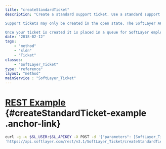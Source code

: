 ```yaml
---
title: "createStandardTicket"
description: "Create a standard support ticket. Use a standard support ticket if you need to work out a problem related to SoftLayer's hardware, network, or services. If you require SoftLayer's assistance managing your server or content then please open an administrative ticket. 

Support tickets may only be created in the open state. The SoftLayer API defaults new ticket properties ''userEditableFlag'' to true, ''accountId'' to the id of the account that your API user belongs to, and ''statusId'' to 1001 (or 'open'). You may not assign your new to ticket to users that your API user does not have access to. 

Once your ticket is created it is placed in a queue for SoftLayer employees to work. As they update the ticket new [SoftLayer_Ticket_Update](/reference/datatypes/SoftLayer_Ticket_Update) entries are added to the ticket object. "
date: "2018-02-12"
tags:
    - "method"
    - "sldn"
    - "Ticket"
classes:
    - "SoftLayer_Ticket"
type: "reference"
layout: "method"
mainService : "SoftLayer_Ticket"
---
```


# [REST Example](#createStandardTicket-example) <a href="/article/rest/"><i class="fas fa-question"></i></a> {#createStandardTicket-example .anchor-link} 
```bash
curl -g -u $SL_USER:$SL_APIKEY -X POST -d '{"parameters": [SoftLayer_Ticket, string, int, string, string, string, SoftLayer_Container_Utility_File_Attachment, enum]}' \
'https://api.softlayer.com/rest/v3.1/SoftLayer_Ticket/createStandardTicket'
```
